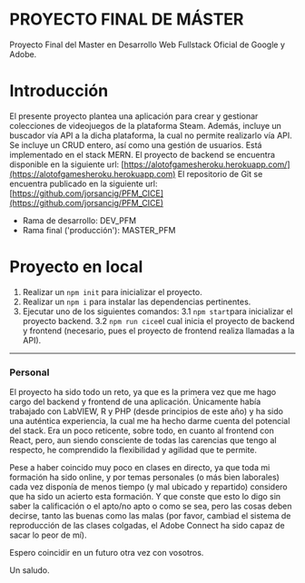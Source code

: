 # PROYECTO FINAL DE MÁSTER

Proyecto Final del Master en Desarrollo Web Fullstack Oficial de Google y Adobe.

# Introducción

El presente proyecto plantea una aplicación para crear y gestionar colecciones de videojuegos de la plataforma Steam. Además, incluye un buscador vía API a la dicha plataforma, la cual no permite realizarlo vía API.
Se incluye un CRUD entero, así como una gestión de usuarios.
Está implementado en el stack MERN.
El proyecto de backend se encuentra disponible en la siguiente url: 
[https://alotofgamesheroku.herokuapp.com/](https://alotofgamesheroku.herokuapp.com)
El repositorio de Git se encuentra publicado en la siguiente url:
[https://github.com/jorsancig/PFM_CICE](https://github.com/jorsancig/PFM_CICE)
 - Rama de desarrollo: DEV_PFM
 - Rama final ('producción'): MASTER_PFM

# Proyecto en local

 1. Realizar un `npm init` para inicializar el proyecto.
 2. Realizar un `npm i` para instalar las dependencias pertinentes.
 3. Ejecutar uno de los siguientes comandos:
 3.1 `npm start`para inicializar el proyecto backend.
 3.2 `npm run cice`el cual inicia el proyecto de backend y frontend (necesario, pues el proyecto de frontend realiza llamadas a la API).




---
### Personal
El proyecto ha sido todo un reto, ya que es la primera vez que me hago cargo del backend y frontend de una aplicación. Únicamente había trabajado con LabVIEW, R y PHP (desde principios de este año) y ha sido una auténtica experiencia, la cual me ha hecho darme cuenta del potencial del stack. Era un poco reticente, sobre todo, en cuanto al frontend con React, pero, aun siendo consciente de todas las carencias que tengo al respecto, he comprendido la flexibilidad y agilidad que te permite.

Pese a haber coincido muy poco en clases en directo, ya que toda mi formación ha sido online, y por temas personales (o más bien laborales) cada vez disponía de menos tiempo (y mal ubicado y repartido) considero que ha sido un acierto esta formación. Y que conste que esto lo digo sin saber la calificación o el apto/no apto o como se sea, pero las cosas deben decirse, tanto las buenas como las malas (por favor, cambiad el sistema de reproducción de las clases colgadas, el Adobe Connect ha sido capaz de sacar lo peor de mí).

Espero coincidir en un futuro otra vez con vosotros.

Un saludo. 